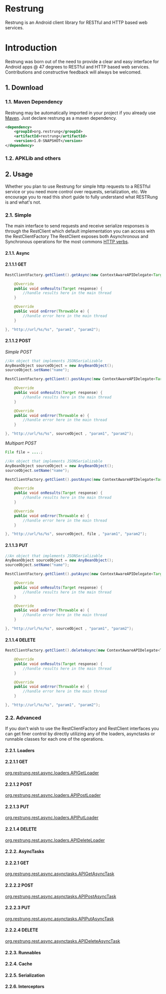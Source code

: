 # Restrung

Restrung is an Android client library for RESTful and HTTP based web services.

# Introduction

Restrung was born out of the need to provide a clear and easy interface for Android apps @ 47 degrees to RESTful and HTTP based web services.
Contributions and constructive feedback will always be welcomed.

## 1. Download

### 1.1. Maven Dependency

Restrung may be automatically imported in your project if you already use [Maven](http://maven.apache.org/). Just declare restrung as a maven dependency.

```xml
<dependency>
    <groupId>org.restrung</groupId>
    <artifactId>restrung</artifactId>
    <version>1.0-SNAPSHOT</version>
</dependency>
```
### 1.2. APKLib and others

## 2. Usage

Whether you plan to use Restrung for simple http requests to a RESTful service or you need more control over requests, serialization, etc.
We encourage you to read this short guide to fully understand what RESTRung is and what's not.

### 2.1. Simple

The main interface to send requests and receive serialize responses is through the RestClient which default implementation you can access with the RestClientFactory
The RestClient exposes both Asynchronous and Synchronous operations for the most commons [HTTP verbs](http://www.w3.org/Protocols/rfc2616/rfc2616-sec9.html).

#### 2.1.1. Async

#### 2.1.1.1 GET

```java
RestClientFactory.getClient().getAsync(new ContextAwareAPIDelegate<Target>(context, Target.class) {

    @Override
	public void onResults(Target response) {
		//handle results here in the main thread
	}

	@Override
	public void onError(Throwable e) {
		//handle error here in the main thread
	}

}, "http://url/%s/%s", "param1", "param2");
```

#### 2.1.1.2 POST

*Simple POST*

```java
//An object that implements JSONSerializable
AnyBeanObject sourceObject = new AnyBeanObject();
sourceObject.setName("name");

RestClientFactory.getClient().postAsync(new ContextAwareAPIDelegate<Target>(context, Target.class) {

    @Override
	public void onResults(Target response) {
		//handle results here in the main thread
	}

	@Override
	public void onError(Throwable e) {
		//handle error here in the main thread
	}

}, "http://url/%s/%s", sourceObject , "param1", "param2");
```

*Multipart POST*

```java
File file = ....;

//An object that implements JSONSerializable
AnyBeanObject sourceObject = new AnyBeanObject();
sourceObject.setName("name");

RestClientFactory.getClient().postAsync(new ContextAwareAPIDelegate<Target>(context, Target.class) {

    @Override
	public void onResults(Target response) {
		//handle results here in the main thread
	}

	@Override
	public void onError(Throwable e) {
		//handle error here in the main thread
	}

}, "http://url/%s/%s", sourceObject, file , "param1", "param2");
```

#### 2.1.1.3 PUT

```java
//An object that implements JSONSerializable
AnyBeanObject sourceObject = new AnyBeanObject();
sourceObject.setName("name");

RestClientFactory.getClient().putAsync(new ContextAwareAPIDelegate<Target>(context, Target.class) {

    @Override
	public void onResults(Target response) {
		//handle results here in the main thread
	}

	@Override
	public void onError(Throwable e) {
		//handle error here in the main thread
	}

}, "http://url/%s/%s", sourceObject , "param1", "param2");
```

#### 2.1.1.4 DELETE

```java
RestClientFactory.getClient().deleteAsync(new ContextAwareAPIDelegate<Target>(context, Target.class) {

    @Override
	public void onResults(Target response) {
		//handle results here in the main thread
	}

	@Override
	public void onError(Throwable e) {
		//handle error here in the main thread
	}

}, "http://url/%s/%s", "param1", "param2");
```

### 2.2. Advanced

If you don't wish to use the RestClientFactory and RestClient interfaces you can get finer control by directly utilizing any of the
loaders, asynctasks or runnable classes for each one of the operations.

#### 2.2.1. Loaders

#### 2.2.1.1 GET

[org.restrung.rest.async.loaders.APIGetLoader](https://github.com/47deg/restrung/blob/master/src/main/java/org/restrung/rest/async/loaders/APIGetLoader.java)

#### 2.2.1.2 POST

[org.restrung.rest.async.loaders.APIPostLoader](https://github.com/47deg/restrung/blob/master/src/main/java/org/restrung/rest/async/loaders/APIPostLoader.java)

#### 2.2.1.3 PUT

[org.restrung.rest.async.loaders.APIPutLoader](https://github.com/47deg/restrung/blob/master/src/main/java/org/restrung/rest/async/loaders/APIPutLoader.java)

#### 2.2.1.4 DELETE

[org.restrung.rest.async.loaders.APIDeleteLoader](https://github.com/47deg/restrung/blob/master/src/main/java/org/restrung/rest/async/loaders/APIDeleteLoader.java)

#### 2.2.2. AsyncTasks

#### 2.2.2.1 GET

[org.restrung.rest.async.asynctasks.APIGetAsyncTask](https://github.com/47deg/restrung/blob/master/src/main/java/org/restrung/rest/async/asynctasks/APIGetAsyncTask.java)

#### 2.2.2.2 POST

[org.restrung.rest.async.asynctasks.APIPostAsyncTask](https://github.com/47deg/restrung/blob/master/src/main/java/org/restrung/rest/async/asynctasks/APIPostAsyncTask.java)

#### 2.2.2.3 PUT

[org.restrung.rest.async.asynctasks.APIPutAsyncTask](https://github.com/47deg/restrung/blob/master/src/main/java/org/restrung/rest/async/asynctasks/APIPutAsyncTask.java)

#### 2.2.2.4 DELETE

[org.restrung.rest.async.asynctasks.APIDeleteAsyncTask](https://github.com/47deg/restrung/blob/master/src/main/java/org/restrung/rest/async/asynctasks/APIDeleteAsyncTask.java)

#### 2.2.3. Runnables

#### 2.2.4. Cache

#### 2.2.5. Serialization

#### 2.2.6. Interceptors


